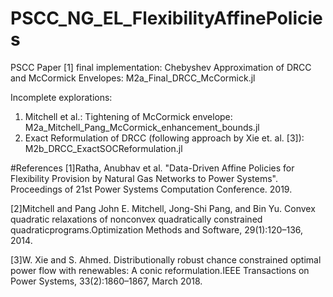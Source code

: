 # PSCC_NG_EL_FlexibilityAffinePolicies

PSCC Paper [1] final implementation: Chebyshev Approximation of DRCC and McCormick Envelopes: M2a_Final_DRCC_McCormick.jl

Incomplete explorations: 
1. Mitchell et al.: Tightening of McCormick envelope: M2a_Mitchell_Pang_McCormick_enhancement_bounds.jl
2. Exact Reformulation of DRCC (following approach by Xie et. al. [3]): M2b_DRCC_ExactSOCReformulation.jl

#References
[1]Ratha, Anubhav et al. "Data-Driven Affine Policies for Flexibility Provision by Natural Gas Networks to Power Systems". Proceedings of 21st Power Systems Computation Conference. 2019.

[2]Mitchell and Pang John E. Mitchell, Jong-Shi Pang, and Bin Yu. Convex quadratic relaxations of nonconvex quadratically constrained quadraticprograms.Optimization Methods and Software, 29(1):120–136, 2014.

[3]W. Xie and S. Ahmed. Distributionally robust chance constrained optimal power flow with renewables: A conic reformulation.IEEE Transactions on Power Systems, 33(2):1860–1867, March 2018.
